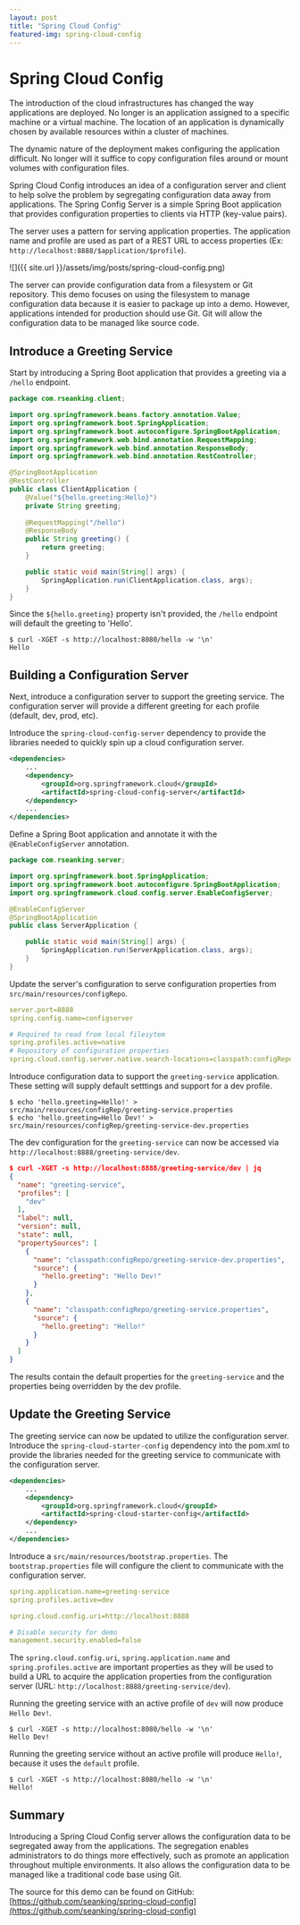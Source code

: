 ```yaml
---
layout: post
title: "Spring Cloud Config"
featured-img: spring-cloud-config
---
```


# Spring Cloud Config
The introduction of the cloud infrastructures has changed the way applications are deployed. No longer is an application assigned to a specific machine or a virtual machine. The location of an application is dynamically chosen by available resources within a cluster of machines.
 
The dynamic nature of the deployment makes configuring the application difficult. No longer will it suffice to copy configuration files around or mount volumes with configuration files.

Spring Cloud Config introduces an idea of a configuration server and client to help solve the problem by segregating configuration data away from applications. The Spring Config Server is a simple Spring Boot application that provides configuration properties to clients via HTTP (key-value pairs).

The server uses a pattern for serving application properties. The application name and profile are used as part of a REST URL to access properties  (Ex: `http://localhost:8888/$application/$profile`).

![]({{ site.url }}/assets/img/posts/spring-cloud-config.png)


The server can provide configuration data from a filesystem or Git repository. This demo focuses on using the filesystem to manage configuration data because it is easier to package up into a demo. However, applications intended for production should use Git. Git will allow the configuration data to be managed like source code.

## Introduce a Greeting Service

Start by introducing a Spring Boot application that provides a greeting via a `/hello` endpoint.

```java
package com.rseanking.client;

import org.springframework.beans.factory.annotation.Value;
import org.springframework.boot.SpringApplication;
import org.springframework.boot.autoconfigure.SpringBootApplication;
import org.springframework.web.bind.annotation.RequestMapping;
import org.springframework.web.bind.annotation.ResponseBody;
import org.springframework.web.bind.annotation.RestController;

@SpringBootApplication
@RestController
public class ClientApplication {
	@Value("${hello.greeting:Hello}")
	private String greeting;
	
	@RequestMapping("/hello")
	@ResponseBody
	public String greeting() {
		return greeting;
	}

	public static void main(String[] args) {
		SpringApplication.run(ClientApplication.class, args);
	}
}
```
Since the `${hello.greeting}` property isn't provided, the `/hello` endpoint will default the greeting to 'Hello'.

```http
$ curl -XGET -s http://localhost:8080/hello -w '\n'
Hello
```

## Building a Configuration Server

Next, introduce a configuration server to support the greeting service. The configuration server will provide a different greeting for each profile (default, dev, prod, etc).

Introduce the `spring-cloud-config-server` dependency to provide the libraries needed to quickly spin up a cloud configuration server.

```xml
<dependencies>
    ... 
    <dependency>
        <groupId>org.springframework.cloud</groupId>
        <artifactId>spring-cloud-config-server</artifactId>
    </dependency>
    ... 
</dependencies>
```

Define a Spring Boot application and annotate it with the `@EnableConfigServer` annotation. 

```java
package com.rseanking.server;

import org.springframework.boot.SpringApplication;
import org.springframework.boot.autoconfigure.SpringBootApplication;
import org.springframework.cloud.config.server.EnableConfigServer;

@EnableConfigServer
@SpringBootApplication
public class ServerApplication {

    public static void main(String[] args) {
        SpringApplication.run(ServerApplication.class, args);
    }
}
```

Update the server's configuration to serve configuration properties from `src/main/resources/configRepo`.

```yml
server.port=8888
spring.config.name=configserver

# Required to read from local filesytem
spring.profiles.active=native 
# Repository of configuration properties
spring.cloud.config.server.native.search-locations=classpath:configRepo/ 
```

Introduce configuration data to support the `greeting-service` application. These setting will supply default setttings and support for a dev profile.

```
$ echo 'hello.greeting=Hello!' > src/main/resources/configRep/greeting-service.properties
$ echo 'hello.greeting=Hello Dev!' > src/main/resources/configRep/greeting-service-dev.properties
```

The dev configuration for the `greeting-service` can now be accessed via `http://localhost:8888/greeting-service/dev`.

```json
$ curl -XGET -s http://localhost:8888/greeting-service/dev | jq
{
  "name": "greeting-service",
  "profiles": [
    "dev"
  ],
  "label": null,
  "version": null,
  "state": null,
  "propertySources": [
    {
      "name": "classpath:configRepo/greeting-service-dev.properties",
      "source": {
        "hello.greeting": "Hello Dev!"
      }
    },
    {
      "name": "classpath:configRepo/greeting-service.properties",
      "source": {
        "hello.greeting": "Hello!"
      }
    }
  ]
}
```

The results contain the default properties for the `greeting-service` and the properties being overridden by the dev profile.

## Update the Greeting Service

The greeting service can now be updated to utilize the configuration server. Introduce the `spring-cloud-starter-config` dependency into the pom.xml to provide the libraries needed for the greeting service to communicate with the configuration server.

```xml
<dependencies>
    ...
    <dependency>
        <groupId>org.springframework.cloud</groupId>
        <artifactId>spring-cloud-starter-config</artifactId>
    </dependency>
    ...
</dependencies>
```

Introduce a `src/main/resources/bootstrap.properties`. The `bootstrap.properties` file will configure the client to communicate with the configuration server.

```yml
spring.application.name=greeting-service
spring.profiles.active=dev

spring.cloud.config.uri=http://localhost:8888

# Disable security for demo
management.security.enabled=false
```

The `spring.cloud.config.uri`, `spring.application.name` and `spring.profiles.active` are important properties as they will be used to build a URL to acquire the application properties from the configuration server (URL: `http://localhost:8888/greeting-service/dev`). 

Running the greeting service with an active profile of `dev` will now produce `Hello Dev!`.

```http
$ curl -XGET -s http://localhost:8080/hello -w '\n'
Hello Dev!
```

Running the greeting service without an active profile will produce `Hello!`, because it uses the `default` profile.

```http
$ curl -XGET -s http://localhost:8080/hello -w '\n'
Hello!
```

## Summary

Introducing a Spring Cloud Config server allows the configuration data to be segregated away from the applications. The segregation enables administrators to do things more effectively, such as promote an application throughout multiple environments. It also allows the configuration data to be managed like a traditional code base using Git.

The source for this demo can be found on GitHub: [https://github.com/seanking/spring-cloud-config](https://github.com/seanking/spring-cloud-config)

